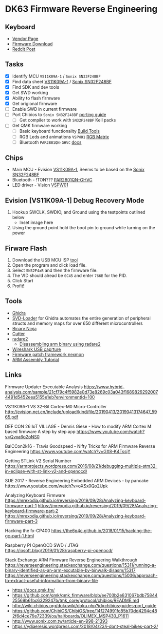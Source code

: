 # DK63 Firmware Reverse Engineering

## Keyboard

* [Vendor Page](https://kmovetech.com/dierya-mechanical-gaming-keyboard-rgb-bluetooth40-wired-wireless-multi-device-iphone-android-mobile-pc-p0013.html)
* [Firmware Download](https://kmovetech.com/art/download-a0038.html)
* [Reddit Post](https://www.reddit.com/r/embedded/comments/e4iriu/keyboard_mcu_help/)

## Tasks

- [x] Identify MCU `VS11K09A-1` / `Sonix SN32F248BF`
- [x] Find data sheet [VS11K09A-1](http://evision.net.cn/include/upload/kind/file/20190413/20190413174647_5965.pdf) / [Sonix SN32F248BF](http://www.sonix.com.tw/files/1/995616A87F74C17AE050007F0100760D)
- [x] Find SDK and dev tools
- [x] Get SWD working
- [x] Ability to flash firmware
- [x] Get origional firmware
- [ ] Enable SWD in current firmware
- [ ] Port Chibios to `Sonix SN32F248BF` [porting guide](http://wiki.chibios.org/dokuwiki/doku.php?id=chibios:guides:port_guide)
    - [ ] Get compiler to work with `SN32F248BF` Keil packs
- [ ] Get QMK firmware working
    - [ ] Basic keyboard functionality [Build Tools](https://docs.qmk.fm/#/getting_started_build_tools)
    - [ ] RGB Leds and animations `VSPW01` [RGB Matrix](https://docs.qmk.fm/#/feature_rgb_matrix)
    - [ ] Bluetooth `PAR2801QN-GHVC` [docs](https://docs.qmk.fm/#/feature_bluetooth)

## Chips

* Main MCU - Evision [VS11K09A-1](http://evision.net.cn/include/upload/kind/file/20190413/20190413174647_5965.pdf), Seems to be based on the [Sonix SN32F248BF](http://www.sonix.com.tw/files/1/995616A87F74C17AE050007F0100760D)
* Bluetooth - !TON??? [PAR2801QN-GHVC](https://en.sziton.com/wp-content/uploads/datasheets/module/PAR2801-Q32P-datasheet-v1.2.pdf)
* LED driver - Vision [VSPW01](http://www.evision.net.cn/include/upload/kind/file/20190413/20190413175237_5340.pdf)

## Evision [VS11K09A-1] Debug Recovery Mode

1. Hookup SWCLK, SWDIO, and Ground using the testpoints outlined below
    * Inset image here
2. Using the ground point hold the boot pin to ground while turning on the power

## Firware Flash
1. Download the USB MCU ISP [tool](http://www.sonix.com.tw/files/1/8226BAA772296B66E050007F010014EB)
2. Open the program and click load file.
3. Select `SN32F4xB` and then the firmware file.
4. The VID should alread be `0C45` and enter `766B` for the PID.
5. Click Start
6. Profit!

## Tools

* [Ghidra](https://ghidra-sre.org/)
* [SVD-Loader](https://leveldown.de/blog/svd-loader/) for Ghidra automates the entire generation of peripheral structs and memory maps for over 650 different microcontrollers
* [Binary Ninja](https://binary.ninja/)
* [Cutter](https://cutter.re/)
* [radare2](https://github.com/radareorg/radare2)
    * [Disassembling arm binary using radare2](https://gist.github.com/JamesHagerman/8d7bfac873fa6b0109b2e68f58d34f35)
* [Wireshark USB caprture](https://wiki.wireshark.org/CaptureSetup/USB)
* [Firmware patch framework nexmon](https://github.com/seemoo-lab/nexmon)
* [ARM Assembly Tutorial](https://azeria-labs.com/writing-arm-assembly-part-1/)

## Links

Firmware Updater Executable Analysis
https://www.hybrid-analysis.com/sample/21cf79c4f5982e0d73e8269c03a043f16898292920074491d5452eea5155e1eb?environmentId=100

VS11K09A-1 VS 32-Bit Cortex-M0 Micro-Controller
http://evision.net.cn/include/upload/kind/file/20190413/20190413174647_5965.pdf

DEF CON 26 IoT VILLAGE - Dennis Giese - How to modify ARM Cortex M based firmware A step by step app
https://www.youtube.com/watch?v=Qvxa6o2oNS0

BalCCon2k16 - Travis Goodspeed - Nifty Tricks for ARM Firmware Reverse Engineering
https://www.youtube.com/watch?v=GX8-K4TssjY

Getting STLink V2 Serial Number
https://armprojects.wordpress.com/2016/08/21/debugging-multiple-stm32-in-eclipse-with-st-link-v2-and-openocd/

SUE 2017 - Reverse Engineering Embedded ARM Devices - by pancake
https://www.youtube.com/watch?v=oXSx0Qo2Upk

Analyzing Keyboard Firmware
https://mrexodia.github.io/reversing/2019/09/28/Analyzing-keyboard-firmware-part-1
https://mrexodia.github.io/reversing/2019/09/28/Analyzing-keyboard-firmware-part-2
https://mrexodia.github.io/reversing/2019/09/28/Analyzing-keyboard-firmware-part-3

Hacking the fx-CP400
https://the6p4c.github.io/2018/01/15/hacking-the-gc-part-1.html

Raspberry PI OpenOCD SWD / JTAG
https://iosoft.blog/2019/01/28/raspberry-pi-openocd/

Stack Exchange ARM Firmware Reverse Engineering Walkthrough
https://reverseengineering.stackexchange.com/questions/15311/running-a-binary-identified-as-an-arm-excutable-by-binwalk-disasm/15317
https://reverseengineering.stackexchange.com/questions/15006/approach-to-extract-useful-information-from-binary-file

* https://docs.qmk.fm/
* https://github.com/qmk/qmk_firmware/blob/ee700b2e831067bdb7584425569b61bc6329247b/tmk_core/protocol/chibios/README.md
* http://wiki.chibios.org/dokuwiki/doku.php?id=chibios:guides:port_guide
* https://github.com/ChibiOS/ChibiOS/tree/14f274991fc85b70dd4294c482f6d4ce79e72339/os/hal/boards/OLIMEX_MSP430_P1611
* http://www.sonix.com.tw/article-en-998-21393
* https://ydiaeresis.wordpress.com/2018/04/23/i-dont-steal-bikes-part-2/
